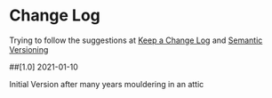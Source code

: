 # Change Log

Trying to follow the suggestions at [Keep a Change Log](http://keepachangelog.com) and [Semantic Versioning](http://semver.org/spec/v2.0.0.html)

##[1.0] 2021-01-10

Initial Version after many years mouldering in an attic

